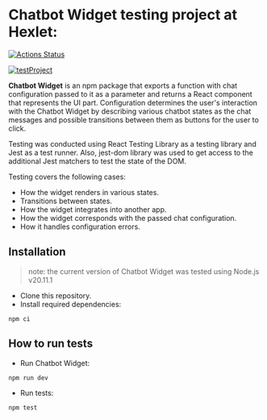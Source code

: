 # Chatbot Widget testing project at Hexlet:
[![Actions Status](https://github.com/failler815/qa-auto-engineer-javascript-project-89/actions/workflows/hexlet-check.yml/badge.svg)](https://github.com/failler815/qa-auto-engineer-javascript-project-89/actions) 

[![testProject](https://github.com/failler815/qa-auto-engineer-javascript-project-89/actions/workflows/ci.yml/badge.svg)](https://github.com/failler815/qa-auto-engineer-javascript-project-89/actions/workflows/ci.yml)

**Chatbot Widget** is an npm package that exports a function with chat configuration passed to it as a parameter and returns a React component that represents the UI part. Configuration determines the user's interaction with the Chatbot Widget by describing various chatbot states as the chat messages and possible transitions between them as buttons for the user to click.

Testing was conducted using React Testing Library as a testing library and Jest as a test runner. Also, jest-dom library was used to get access to the additional Jest matchers to test the state of the DOM.

Testing covers the following cases:
* How the widget renders in various states.
* Transitions between states.
* How the widget integrates into another app.
* How the widget corresponds with the passed chat configuration.
* How it handles configuration errors.

## Installation
>note: the current version of Chatbot Widget was tested using Node.js v20.11.1
* Clone this repository.
* Install required dependencies:
```
npm ci
```

## How to run tests
* Run Chatbot Widget:
```
npm run dev
```
* Run tests:
```
npm test
```